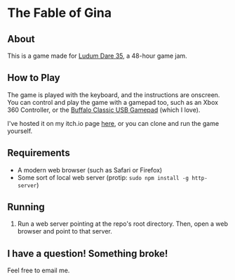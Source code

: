 # The Fable of Gina

## About
This is a game made for [Ludum Dare 35](http://ludumdare.com/compo/ludum-dare-35/), a 48-hour game jam.

## How to Play
The game is played with the keyboard, and the instructions are onscreen. You can control and play the game with a gamepad too, such as an Xbox 360 Controller, or the [Buffalo Classic USB Gamepad](https://www.amazon.ca/Buffalo-Classic-USB-Gamepad-PC/dp/B002B9XB0E) (which I love).

I've hosted it on my itch.io page [here](https://danbolt.itch.io/the-fable-of-gina), or you can clone and run the game yourself.

## Requirements
- A modern web browser (such as Safari or Firefox)
- Some sort of local web server (protip: `sudo npm install -g http-server`)

## Running
1. Run a web server pointing at the repo's root directory. Then, open a web browser and point to that server.

## I have a question! Something broke!
Feel free to email me.
